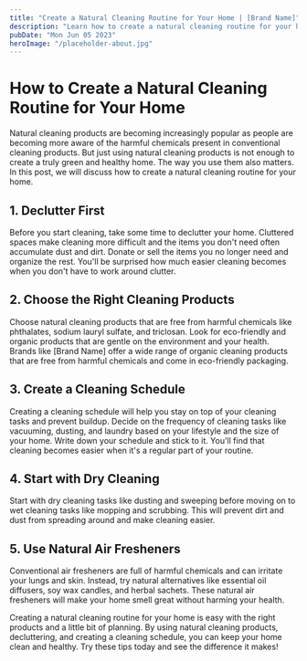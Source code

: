 ```yaml
---
title: "Create a Natural Cleaning Routine for Your Home | [Brand Name]"
description: "Learn how to create a natural cleaning routine for your home using [Brand Name]&#39;s organic cleaning products. Keep your family safe from harmful chemicals while keeping your home clean. "
pubDate: "Mon Jun 05 2023"
heroImage: "/placeholder-about.jpg"
---
```


# How to Create a Natural Cleaning Routine for Your Home

Natural cleaning products are becoming increasingly popular as people are becoming more aware of the harmful chemicals present in conventional cleaning products. But just using natural cleaning products is not enough to create a truly green and healthy home. The way you use them also matters. In this post, we will discuss how to create a natural cleaning routine for your home.

## 1. Declutter First

Before you start cleaning, take some time to declutter your home. Cluttered spaces make cleaning more difficult and the items you don&#39;t need often accumulate dust and dirt. Donate or sell the items you no longer need and organize the rest. You&#39;ll be surprised how much easier cleaning becomes when you don&#39;t have to work around clutter.

## 2. Choose the Right Cleaning Products

Choose natural cleaning products that are free from harmful chemicals like phthalates, sodium lauryl sulfate, and triclosan. Look for eco-friendly and organic products that are gentle on the environment and your health. Brands like [Brand Name] offer a wide range of organic cleaning products that are free from harmful chemicals and come in eco-friendly packaging.

## 3. Create a Cleaning Schedule

Creating a cleaning schedule will help you stay on top of your cleaning tasks and prevent buildup. Decide on the frequency of cleaning tasks like vacuuming, dusting, and laundry based on your lifestyle and the size of your home. Write down your schedule and stick to it. You&#39;ll find that cleaning becomes easier when it&#39;s a regular part of your routine.

## 4. Start with Dry Cleaning

Start with dry cleaning tasks like dusting and sweeping before moving on to wet cleaning tasks like mopping and scrubbing. This will prevent dirt and dust from spreading around and make cleaning easier.

## 5. Use Natural Air Fresheners

Conventional air fresheners are full of harmful chemicals and can irritate your lungs and skin. Instead, try natural alternatives like essential oil diffusers, soy wax candles, and herbal sachets. These natural air fresheners will make your home smell great without harming your health.

Creating a natural cleaning routine for your home is easy with the right products and a little bit of planning. By using natural cleaning products, decluttering, and creating a cleaning schedule, you can keep your home clean and healthy. Try these tips today and see the difference it makes!
